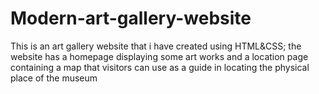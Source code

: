 # Modern-art-gallery-website
This is an art gallery website that i have created using HTML&CSS; the website has a homepage displaying some art works and a location page containing a map that visitors can use as a guide in locating the physical place of the museum
